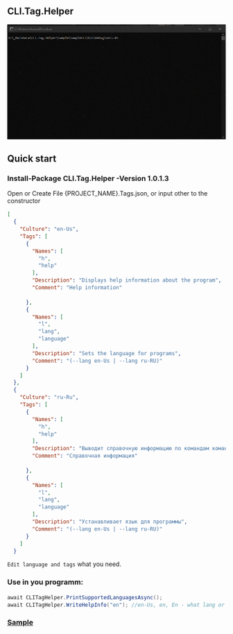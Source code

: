 ## CLI.Tag.Helper

![Demo](https://github.com/Platonenkov/CLI.Tag.Helper/blob/master/Resources/cli_help.gif)

## Quick start

### Install-Package CLI.Tag.Helper -Version 1.0.1.3

Open or Create File {PROJECT_NAME}.Tags.json, or input other to the constructor

```json
[
  {
    "Culture": "en-Us",
    "Tags": [
      {
        "Names": [
          "h",
          "help"
        ],
        "Description": "Displays help information about the program",
        "Comment": "Help information"

      },
      {
        "Names": [
          "l",
          "lang",
          "language"
        ],
        "Description": "Sets the language for programs",
        "Comment": "(--lang en-Us | --lang ru-RU)"
      }
    ]
  },
  {
    "Culture": "ru-Ru",
    "Tags": [
      {
        "Names": [
          "h",
          "help"
        ],
        "Description": "Выводит справочную информацию по командам командной строки",
        "Comment": "Справочная информация"

      },
      {
        "Names": [
          "l",
          "lang",
          "language"
        ],
        "Description": "Устанавливает язык для программы",
        "Comment": "(--lang en-Us | --lang ru-RU)"
      }
    ]
  }

```

`Edit language and tags` what you need.

### Use in you programm:

```C#
await CLITagHelper.PrintSupportedLanguagesAsync();
await CLITagHelper.WriteHelpInfo("en"); //en-Us, en, En - what lang or culture Name you need
```

### [Sample](https://gist.github.com/Platonenkov/a82bb929a7bf0381f24c86c852dab8aa)
